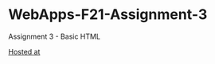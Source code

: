 # WebApps-F21-Assignment-3

Assignment 3 - Basic HTML

[Hosted at]( https://44-563-webapps-f21.github.io/webapps-f21-assignment-3-KattamuriSaiteja/)
